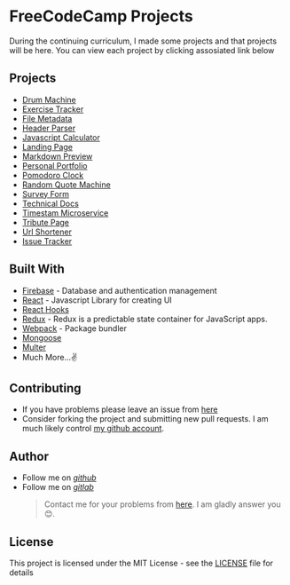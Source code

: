 # FreeCodeCamp Projects

During the continuing curriculum, I made some projects and that projects will be here. You can view each project by clicking assosiated link below

## Projects

- [Drum Machine](https://github.com/afozbek/freeCodeCamp-projects/tree/master/Drum-Machine)
- [Exercise Tracker](https://github.com/afozbek/freeCodeCamp-projects/tree/master/Exercise-Tracker)
- [File Metadata](https://github.com/afozbek/freeCodeCamp-projects/tree/master/File-Metadata)
- [Header Parser](https://github.com/afozbek/freeCodeCamp-projects/tree/master/Header-Parser)
- [Javascript Calculator](https://github.com/afozbek/freeCodeCamp-projects/tree/master/Javascript-Calculator)
- [Landing Page](https://github.com/afozbek/freeCodeCamp-projects/tree/master/Landing-Page)
- [Markdown Preview](https://github.com/afozbek/freeCodeCamp-projects/tree/master/Markdown-Preview)
- [Personal Portfolio](https://github.com/afozbek/freeCodeCamp-projects/tree/master/Personal-Portfolio)
- [Pomodoro Clock](https://github.com/afozbek/freeCodeCamp-projects/tree/master/Pomodoro-Clock)
- [Random Quote Machine](https://github.com/afozbek/freeCodeCamp-projects/tree/master/Random-Quote-Machine)
- [Survey Form](https://github.com/afozbek/freeCodeCamp-projects/tree/master/Survey-Form)
- [Technical Docs](https://github.com/afozbek/freeCodeCamp-projects/tree/master/Tecnical-Docs)
- [Timestam Microservice](https://github.com/afozbek/freeCodeCamp-projects/tree/master/Timestamp-Microservice)
- [Tribute Page](https://github.com/afozbek/freeCodeCamp-projects/tree/master/Tribute-Page)
- [Url Shortener](https://github.com/afozbek/freeCodeCamp-projects/tree/master/Url-Shortener)
- [Issue Tracker](https://github.com/afozbek/freeCodeCamp-projects/tree/master/Issue-Tracker)

## Built With

- [Firebase](https://firebase.google.com/) - Database and authentication management
- [React](https://reactjs.org/) - Javascript Library for creating UI
- [React Hooks](https://reactjs.org/docs/hooks-intro.html)
- [Redux](https://redux.js.org/) - Redux is a predictable state container for JavaScript apps.
- [Webpack](https://webpack.js.org/) - Package bundler
- [Mongoose](https://mongoosejs.com/)
- [Multer](https://www.npmjs.com/package/multer)
- Much More...✌

## Contributing

- If you have problems please leave an issue from [here](https://github.com/afozbek/freeCodeCamp-projects/issues)
- Consider forking the project and submitting new pull requests. I am much likely control [my github account](https://github.com/afozbek).

## Author

- Follow me on [_github_](https://github.com/afozbek)
- Follow me on [_gitlab_](https://gitlab.com/afozbek)
  > Contact me for your problems from [here](mailto:furkanozbek1995@gmail.com). I am gladly answer you 😊.

## License

This project is licensed under the MIT License - see the [LICENSE](LICENSE) file for details
